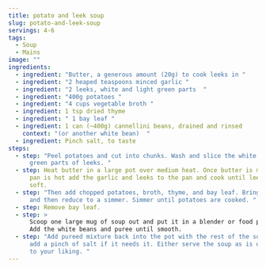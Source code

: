 ```yaml
---
title: potato and leek soup
slug: potato-and-leek-soup
servings: 4-6
tags:
  - Soup
  - Mains
image: ""
ingredients:
  - ingredient: "Butter, a generous amount (20g) to cook leeks in "
  - ingredient: "2 heaped teaspoons minced garlic "
  - ingredient: "2 leeks, white and light green parts  "
  - ingredient: "400g potatoes "
  - ingredient: "4 cups vegetable broth "
  - ingredient: 1 tsp dried thyme
  - ingredient: " 1 bay leaf "
  - ingredient: 1 can (~400g) cannellini beans, drained and rinsed
    context: "(or another white bean)  "
  - ingredient: Pinch salt, to taste
steps:
  - step: "Peel potatoes and cut into chunks. Wash and slice the white and light
      green parts of leeks. "
  - step: Heat butter in a large pot over medium heat. Once butter is melted and the
      pan is hot add the garlic and leeks to the pan and cook until leeks are
      soft.
  - step: "Then add chopped potatoes, broth, thyme, and bay leaf. Bring to a boil
      and then reduce to a simmer. Simmer until potatoes are cooked. "
  - step: Remove bay leaf.
  - step: >
      Scoop one large mug of soup out and put it in a blender or food processor.
      Add the white beans and puree until smooth. 
  - step: "Add pureed mixture back into the pot with the rest of the soup. Taste and
      add a pinch of salt if it needs it. Either serve the soup as is or blend
      to your liking. "
---
```


